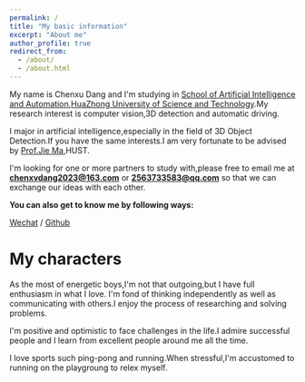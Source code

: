 ```yaml
---
permalink: /
title: "My basic information"
excerpt: "About me"
author_profile: true
redirect_from: 
  - /about/
  - /about.html
---
```

My name is Chenxu Dang and I'm studying in [School of Artificial Intelligence and Automation](http://aia.hust.edu.cn/),[HuaZhong University of
Science and Technology](https://www.hust.edu.cn/).My research interest is computer vision,3D detection and automatic
driving.

I major in artificial intelligence,especially in the field of 3D Object Detection.If you have the same interests.I am very fortunate to be advised by [Prof.Jie Ma](http://faculty.hust.edu.cn/majie/zh_CN/index/1491001/list/index.htm),HUST.

I'm looking for one or more partners to study with,please free to email me at **chenxvdang2023@163.com** or 
**2563733583@qq.com** so that we can exchange our ideas with each other.

**You can also get to know me by following ways:**

[Wechat](images/wechat.png) / [Github](https://github.com/MSunDYY)

My characters
========
As the most of energetic boys,I'm not that outgoing,but I have full enthusiasm in what I love.
I'm fond of thinking independently as well as communicating with others.I enjoy the process of researching 
and solving problems.

I'm positive and optimistic to face challenges in the life.I admire successful people and I learn from excellent people
around me all the time.

I love sports such ping-pong and running.When stressful,I'm accustomed to running on the playgroung to relex myself.
